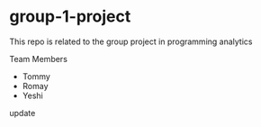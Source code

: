 # group-1-project
This repo is related to the group project in programming analytics

Team Members
- Tommy
- Romay
- Yeshi

update